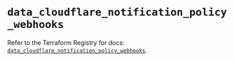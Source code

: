 # `data_cloudflare_notification_policy_webhooks`

Refer to the Terraform Registry for docs: [`data_cloudflare_notification_policy_webhooks`](https://registry.terraform.io/providers/cloudflare/cloudflare/5.7.1/docs/data-sources/notification_policy_webhooks).
